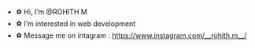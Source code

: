 - ⚽ Hi, I’m @ROHITH M
- ⚽ I’m interested in web development
- ⚽ Message me on intagram : https://www.instagram.com/__rohith.m__/

<!---
ROHITH-M10/ROHITH-M10 is a ✨ special ✨ repository because its `README.md` (this file) appears on your GitHub profile.
You can click the Preview link to take a look at your changes.
--->
